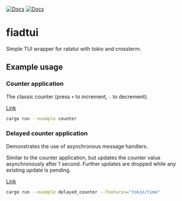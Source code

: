 [![Docs](https://img.shields.io/badge/crates.io-0.5.0-red)](https://crates.io/crates/fiadtui)
 [![Docs](https://img.shields.io/badge/docs.rs-blue)](https://docs.rs/fiadtui/latest/fiadtui/)

# fiadtui

Simple TUI wrapper for ratatui with tokio and crossterm.

## Example usage

### Counter application

The classic counter (press `+` to increment, `-` to decrement).

[Link](examples/counter.rs)

```bash
cargo run --example counter
```

### Delayed counter application

Demonstrates the use of asynchronous message handlers.

Similar to the counter application, but updates the counter value
asynchronously after 1 second. Further updates are dropped while
any existing update is pending.

[Link](examples/delayed_counter.rs)

```bash
cargo run --example delayed_counter --features="tokio/time"
```
